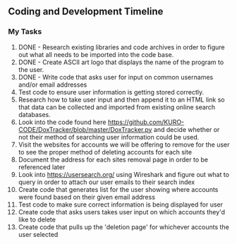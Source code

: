 ## Coding and Development Timeline
### My Tasks
1. DONE - Research existing libraries and code archives in order to figure out what all needs to be imported into the code base.
2. DONE - Create ASCII art logo that displays the name of the program to the user.
3. DONE - Write code that asks user for input on common usernames and/or email addresses
4. Test code to ensure user information is getting stored correctly.
5. Research how to take user input and then append it to an HTML link so that data can be collected and imported from existing online search databases.
6. Look into the code found here https://github.com/KURO-CODE/DoxTracker/blob/master/DoxTracker.py and decide whether or not their method of searching user information could be used.
7. Visit the websites for accounts we will be offering to remove for the user to see the proper method of deleting accounts for each site
8. Document the address for each sites removal page in order to be referenced later
9. Look into https://usersearch.org/ using Wireshark and figure out what to query in order to attach our user emails to their search index
9. Create code that generates list for the user showing where accounts were found based on their given email address
10. Test code to make sure correct information is being displayed for user   
11. Create code that asks users takes user input on which accounts they'd like to delete 
12. Create code that pulls up the 'deletion page' for whichever accounts the user selected
